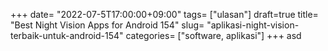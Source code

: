 +++
date= "2022-07-5T17:00:00+09:00"
tags= ["ulasan"]
draft=true
title= "Best Night Vision Apps for Android        154"
slug= "aplikasi-night-vision-terbaik-untuk-android-154"
categories= ["software, aplikasi"]
+++
asd
